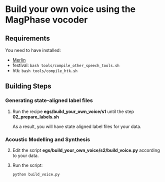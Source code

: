 # Build your own voice using the MagPhase vocoder


## Requirements

You need to have installed:
* [Merlin](https://github.com/CSTR-Edinburgh/merlin#installation)
* festival: ```bash tools/compile_other_speech_tools.sh```
* htk: ```bash tools/compile_htk.sh```

## Building Steps

### Generating state-aligned label files
1. Run the recipe **egs/build_your_own_voice/s1** until the step **02_prepare_labels.sh**

    As a result, you will have state aligned label files for your data.

### Acoustic Modelling and Synthesis

2. Edit the script **egs/build_your_own_voice/s2/build_voice.py** according to your data.

3. Run the script:
    ```
    python build_voice.py
    ```

